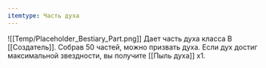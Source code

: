 ```yaml
---
itemtype: Часть духа
---
```

![[Temp/Placeholder_Bestiary_Part.png]]
Дает часть духа класса B [[Создатель]]. Собрав 50 частей, можно призвать духа. Если дух достиг максимальной звездности, вы получите [[Пыль духа]] х1.
